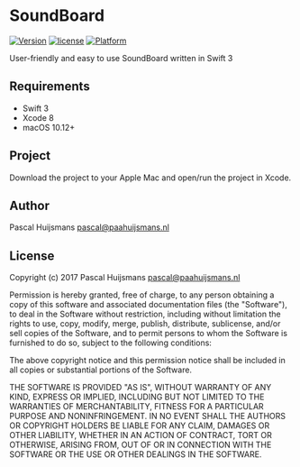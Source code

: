 # SoundBoard
[![Version](https://img.shields.io/badge/version-0.1-green.svg?style=flat)]()
[![license](https://img.shields.io/badge/license-MIT-blue.svg?style=flat)]()
[![Platform](https://img.shields.io/badge/platform-macOS-red.svg?style=flat)]()

User-friendly and easy to use SoundBoard written in Swift 3

## Requirements
- Swift 3
- Xcode 8
- macOS 10.12+

## Project

Download the project to your Apple Mac and open/run the project in Xcode.

## Author

Pascal Huijsmans <pascal@paahuijsmans.nl>

## License

Copyright (c) 2017 Pascal Huijsmans <pascal@paahuijsmans.nl>

Permission is hereby granted, free of charge, to any person obtaining a copy
of this software and associated documentation files (the "Software"), to deal
in the Software without restriction, including without limitation the rights
to use, copy, modify, merge, publish, distribute, sublicense, and/or sell
copies of the Software, and to permit persons to whom the Software is
furnished to do so, subject to the following conditions:

The above copyright notice and this permission notice shall be included in
all copies or substantial portions of the Software.

THE SOFTWARE IS PROVIDED "AS IS", WITHOUT WARRANTY OF ANY KIND, EXPRESS OR
IMPLIED, INCLUDING BUT NOT LIMITED TO THE WARRANTIES OF MERCHANTABILITY,
FITNESS FOR A PARTICULAR PURPOSE AND NONINFRINGEMENT. IN NO EVENT SHALL THE
AUTHORS OR COPYRIGHT HOLDERS BE LIABLE FOR ANY CLAIM, DAMAGES OR OTHER
LIABILITY, WHETHER IN AN ACTION OF CONTRACT, TORT OR OTHERWISE, ARISING FROM,
OUT OF OR IN CONNECTION WITH THE SOFTWARE OR THE USE OR OTHER DEALINGS IN
THE SOFTWARE.